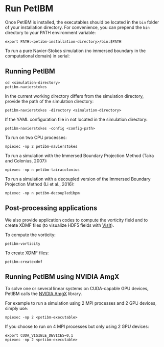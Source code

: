 # Run PetIBM

Once PetIBM is installed, the executables should be located in the `bin` folder of your installation directory.
For convenience, you can prepend the `bin` directory to your PATH environment variable:

    export PATH:<petibm-installation-directory>/bin:$PATH

To run a pure Navier-Stokes simulation (no immersed boundary in the computational domain) in serial:

## Running PetIBM

    cd <simulation-directory>
    petibm-navierstokes

In the current working directory differs from the simulation directory, provide the path of the simulation directory:

    petibm-navierstokes -directory <simulation-directory>

If the YAML configuration file in not located in the simulation directory:

    petibm-navierstokes -config <config-path>

To run on two CPU processes:

    mpiexec -np 2 petibm-navierstokes

To run a simulation with the Immersed Boundary Projection Method (Taira and Colonius, 2007):

    mpiexec -np n petibm-tairacolonius

To run a simulation with a decoupled version of the Immersed Boundary Projection Method (Li et al., 2016):

    mpiexec -np n petibm-decoupledibpm


## Post-processing applications

We also provide application codes to compute the vorticity field and to create XDMF files (to visualize HDF5 fields with [VisIt](https://wci.llnl.gov/simulation/computer-codes/visit/)).

To compute the vorticity:

    petibm-vorticity

To create XDMF files:

    petibm-createxdmf


## Running PetIBM using NVIDIA AmgX

To solve one or several linear systems on CUDA-capable GPU devices, PetIBM calls the [NVIDIA AmgX](https://github.com/NVIDIA/AMGX) library.

For example to run a simulation using 2 MPI processes and 2 GPU devices, simply use:

    mpiexec -np 2 <petibm-executable>

If you choose to run on 4 MPI processes but only using 2 GPU devices:

    export CUDA_VISIBLE_DEVICES=0,1
    mpiexec -np 2 <petibm-executable>
